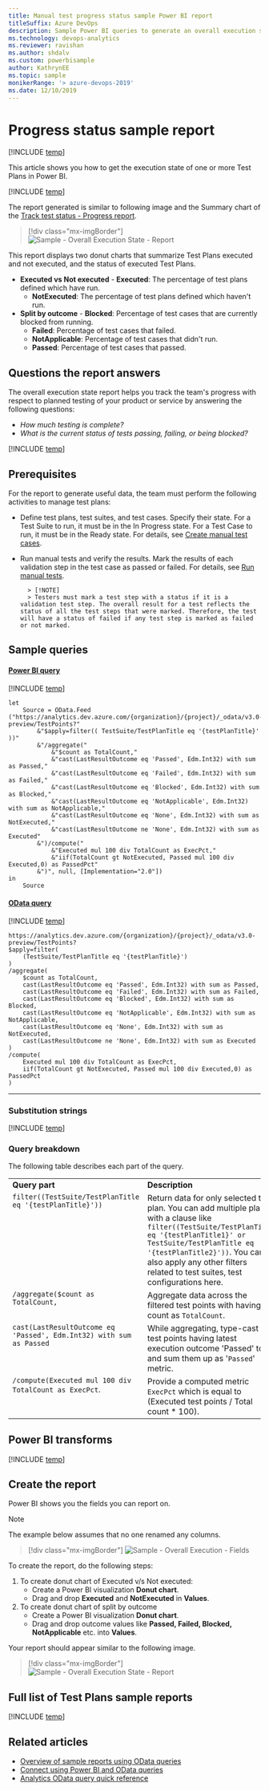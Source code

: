 ```yaml
---
title: Manual test progress status sample Power BI report 
titleSuffix: Azure DevOps
description: Sample Power BI queries to generate an overall execution state or progress status of manual tests
ms.technology: devops-analytics
ms.reviewer: ravishan
ms.author: shdalv
ms.custom: powerbisample
author: KathrynEE
ms.topic: sample
monikerRange: '> azure-devops-2019'
ms.date: 12/10/2019
---
```


# Progress status sample report

[!INCLUDE [temp](../includes/version-azure-devops-cloud.md)]

This article shows you how to get the execution state of one or more Test Plans in Power BI.

[!INCLUDE [temp](includes/preview-note.md)]

The report generated is similar to following image and the Summary chart of the [Track test status - Progress report](../../test/track-test-status.md).

> [!div class="mx-imgBorder"]
> ![Sample - Overall Execution State - Report](media/odatapowerbi-overallexecution.png)

This report displays two donut charts that summarize Test Plans executed and not executed, and the status of executed Test Plans.

* **Executed vs Not executed** - **Executed**: The percentage of test plans defined which have run.  
   - **NotExecuted**: The percentage of test plans defined which haven't run.
* **Split by outcome** - **Blocked**: Percentage of test cases that are currently blocked from running.  
   - **Failed**: Percentage of test cases that failed.  
   - **NotApplicable**: Percentage of test cases that didn't run.  
   - **Passed**: Percentage of test cases that passed.

## Questions the report answers

The overall execution state report helps you track the team's progress with respect to planned testing of your product or service by answering the following questions:

* _How much testing is complete?_
* _What is the current status of tests passing, failing, or being blocked?_

[!INCLUDE [temp](includes/sample-required-reading.md)]

## Prerequisites

For the report to generate useful data, the team must perform the following activities to manage test plans:

* Define test plans, test suites, and test cases. Specify their state. For a Test Suite to run, it must be in the In Progress state. For a Test Case to run, it must be in the Ready state. For details, see [Create manual test cases](../../test/create-test-cases.md).
* Run manual tests and verify the results. Mark the results of each validation step in the test case as passed or failed. For details, see [Run manual tests](../../test/run-manual-tests.md).

      	> [!NOTE]  
      	> Testers must mark a test step with a status if it is a validation test step. The overall result for a test reflects the status of all the test steps that were marked. Therefore, the test will have a status of failed if any test step is marked as failed or not marked.

## Sample queries

#### [Power BI query](#tab/powerbi/)

[!INCLUDE [temp](includes/sample-powerbi-query.md)]

```
let
    Source = OData.Feed ("https://analytics.dev.azure.com/{organization}/{project}/_odata/v3.0-preview/TestPoints?"
        &"$apply=filter(( TestSuite/TestPlanTitle eq '{testPlanTitle}' ))"
        &"/aggregate("
            &"$count as TotalCount,"
            &"cast(LastResultOutcome eq 'Passed', Edm.Int32) with sum as Passed,"
            &"cast(LastResultOutcome eq 'Failed', Edm.Int32) with sum as Failed,"
            &"cast(LastResultOutcome eq 'Blocked', Edm.Int32) with sum as Blocked,"
            &"cast(LastResultOutcome eq 'NotApplicable', Edm.Int32) with sum as NotApplicable,"
            &"cast(LastResultOutcome eq 'None', Edm.Int32) with sum as NotExecuted,"
            &"cast(LastResultOutcome ne 'None', Edm.Int32) with sum as Executed"
        &")/compute("
            &"Executed mul 100 div TotalCount as ExecPct,"
            &"iif(TotalCount gt NotExecuted, Passed mul 100 div Executed,0) as PassedPct"
        &")", null, [Implementation="2.0"])
in
    Source
```

#### [OData query](#tab/odata/)

[!INCLUDE [temp](includes/sample-odata-query.md)]

```
https://analytics.dev.azure.com/{organization}/{project}/_odata/v3.0-preview/TestPoints?
$apply=filter(
    (TestSuite/TestPlanTitle eq '{testPlanTitle}')
)
/aggregate(
    $count as TotalCount,  
    cast(LastResultOutcome eq 'Passed', Edm.Int32) with sum as Passed,  
    cast(LastResultOutcome eq 'Failed', Edm.Int32) with sum as Failed,
    cast(LastResultOutcome eq 'Blocked', Edm.Int32) with sum as Blocked,
    cast(LastResultOutcome eq 'NotApplicable', Edm.Int32) with sum as NotApplicable,
    cast(LastResultOutcome eq 'None', Edm.Int32) with sum as NotExecuted,
    cast(LastResultOutcome ne 'None', Edm.Int32) with sum as Executed
)
/compute(
    Executed mul 100 div TotalCount as ExecPct,
    iif(TotalCount gt NotExecuted, Passed mul 100 div Executed,0) as PassedPct
)
```

---

### Substitution strings

[!INCLUDE [temp](includes/sample-query-substitutions-3.md)]

### Query breakdown

The following table describes each part of the query.

<table width="90%">
<tbody valign="top">
<tr><td width="25%"><b>Query part</b></td><td><b>Description</b></td><tr>
<tr><td><code>filter((TestSuite/TestPlanTitle eq '{testPlanTitle}')) </code></td><td>Return data for only selected test plan. You can add multiple plans with a clause like <code>filter((TestSuite/TestPlanTitle eq '{testPlanTitle1}' or TestSuite/TestPlanTitle eq '{testPlanTitle2}'))</code>. You can also apply any other filters related to test suites, test configurations here.</td><tr>
<tr><td><code>/aggregate($count as TotalCount,</code></td><td>Aggregate data across the filtered test points with having count as <code>TotalCount</code>.</td><tr>
<tr><td><code>cast(LastResultOutcome eq 'Passed', Edm.Int32) with sum as Passed</code></td><td>While aggregating, type-cast test points having latest execution outcome 'Passed' to 1 and sum them up as '<code>Passed</code>' metric.</td><tr>
<tr><td><code>/compute(Executed mul 100 div TotalCount as ExecPct</code>.</td><td>Provide a computed metric <code>ExecPct</code> which is equal to (Executed test points / Total count * 100).</td><tr>
</tbody>
</table>

## Power BI transforms

[!INCLUDE [temp](includes/sample-test-plans-finish-query.md)]

## Create the report

Power BI shows you the fields you can report on.

> [!NOTE]  
> The example below assumes that no one renamed any columns.

> [!div class="mx-imgBorder"]
> ![Sample - Overall Execution - Fields](media/odatapowerbi-overallexecution-fields.png)

To create the report, do the following steps:

1.  To create donut chart of Executed v/s Not executed:
    * Create a Power BI visualization **Donut chart**.
    * Drag and drop **Executed** and **NotExecuted** in **Values**.
2.  To create donut chart of split by outcome
    * Create a Power BI visualization **Donut chart**.
    * Drag and drop outcome values like **Passed, Failed, Blocked, NotApplicable** etc. into **Values**.

Your report should appear similar to the following image.

> [!div class="mx-imgBorder"]
> ![Sample - Overall Execution State - Report](media/odatapowerbi-overallexecution.png)

## Full list of Test Plans sample reports

[!INCLUDE [temp](includes/sample-full-list-test-plans.md)]

## Related articles

* [Overview of sample reports using OData queries](/azure/devops/report/powerbi/sample-odata-overview)
* [Connect using Power BI and OData queries](/azure/devops/report/powerbi/odataquery-connect)
* [Analytics OData query quick reference](/azure/devops/report/extend-analytics/quick-ref)
